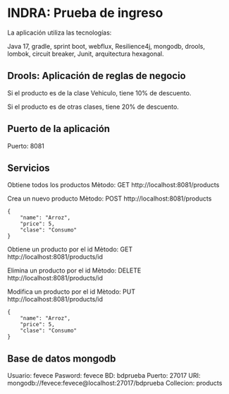 # **INDRA: Prueba de ingreso** 
La aplicación utiliza las tecnologías:

Java 17, gradle, sprint boot, webflux, Resilience4j, mongodb, drools, lombok, circuit breaker, Junit, arquitectura hexagonal.

## **Drools: Aplicación de reglas de negocio**
Si el producto es de la clase Vehiculo, tiene 10% de descuento.

Si el producto es de otras clases, tiene 20% de descuento.

## **Puerto de la aplicación**
Puerto: 8081

## **Servicios**
Obtiene todos los productos
Mètodo: GET
http://localhost:8081/products


Crea un nuevo producto
Mètodo: POST
http://localhost:8081/products
```
{
    "name": "Arroz",
    "price": 5,
    "clase": "Consumo"
}
```

Obtiene un producto por el id
Mètodo: GET
http://localhost:8081/products/id


Elimina un producto por el id
Mètodo: DELETE
http://localhost:8081/products/id


Modifica un producto por el id
Mètodo: PUT
http://localhost:8081/products/id
```
{
    "name": "Arroz",
    "price": 5,
    "clase": "Consumo"
}
```
## **Base de datos mongodb**
Usuario: fevece
Pasword: fevece
BD: bdprueba
Puerto: 27017
URI: mongodb://fevece:fevece@localhost:27017/bdprueba
Collecion: products